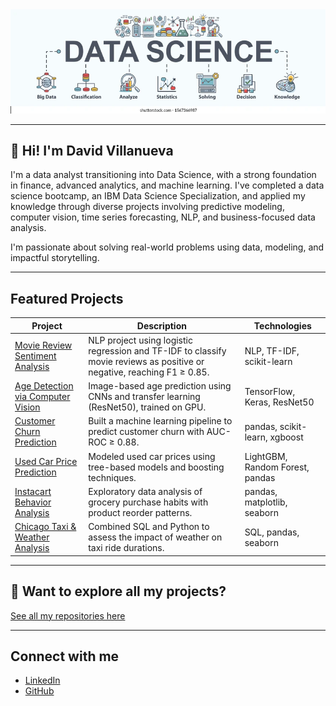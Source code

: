 <img src="./datascience.webp" width="800"/>


---

## 👋 Hi! I'm David Villanueva

I'm a data analyst transitioning into Data Science, with a strong foundation in finance, advanced analytics, and machine learning. I've completed a data science bootcamp, an IBM Data Science Specialization, and applied my knowledge through diverse projects involving predictive modeling, computer vision, time series forecasting, NLP, and business-focused data analysis.

I'm passionate about solving real-world problems using data, modeling, and impactful storytelling.

---

##  Featured Projects

| Project | Description | Technologies |
|---------|-------------|--------------|
| [ Movie Review Sentiment Analysis](https://github.com/lolapaul/movie-review-sentiment-analysis) | NLP project using logistic regression and TF-IDF to classify movie reviews as positive or negative, reaching F1 ≥ 0.85. | NLP, TF-IDF, scikit-learn |
| [ Age Detection via Computer Vision](https://github.com/lolapaul/age-detection-cnn) | Image-based age prediction using CNNs and transfer learning (ResNet50), trained on GPU. | TensorFlow, Keras, ResNet50 |
| [ Customer Churn Prediction](https://github.com/lolapaul/customer-churn-prediction) | Built a machine learning pipeline to predict customer churn with AUC-ROC ≥ 0.88. | pandas, scikit-learn, xgboost |
| [ Used Car Price Prediction](https://github.com/lolapaul/used-car-price-prediction) | Modeled used car prices using tree-based models and boosting techniques. | LightGBM, Random Forest, pandas |
| [ Instacart Behavior Analysis](https://github.com/lolapaul/instacart-customer-behavior) | Exploratory data analysis of grocery purchase habits with product reorder patterns. | pandas, matplotlib, seaborn |
| [ Chicago Taxi & Weather Analysis](https://github.com/lolapaul/chicago-taxi-analysis) | Combined SQL and Python to assess the impact of weather on taxi ride durations. | SQL, pandas, seaborn |

---

## 📂 Want to explore all my projects?

 [See all my repositories here](https://github.com/lolapaul?tab=repositories)

---

##  Connect with me

- [LinkedIn](https://www.linkedin.com/in/david-villanueva-59659727)
- [GitHub](https://github.com/lolapaul)

<!--
**lolapaul/lolapaul** is a ✨ _special_ ✨ repository because its `README.md` (this file) appears on your GitHub profile.

Here are some ideas to get you started:

- 🔭 I’m currently working on ...
- 🌱 I’m currently learning ...
- 👯 I’m looking to collaborate on ...
- 🤔 I’m looking for help with ...
- 💬 Ask me about ...
- 📫 How to reach me: ...
- 😄 Pronouns: ...
- ⚡ Fun fact: ...
-->
